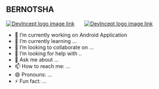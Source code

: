 ## BERNOTSHA

[![DevIncept logo image link](https://github.com/paulrobertlloyd/socialmediaicons/blob/main/facebook-32x32.png?raw=true)](https://devincept.tech/) &nbsp; &nbsp;&nbsp;&nbsp;&nbsp;[![DevIncept logo image link](https://github.com/paulrobertlloyd/socialmediaicons/blob/main/linkedin-32x32.png?raw=true)](https://devincept.tech/)
 


- 🔭 I’m currently working on Android Application
- 🌱 I’m currently learning ...
- 👯 I’m looking to collaborate on ...
- 🤔 I’m looking for help with ..
- 💬 Ask me about ...
- 📫 How to reach me: ...
- 😄 Pronouns: ...
- ⚡ Fun fact: ...

